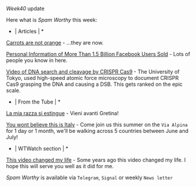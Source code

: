 *Week40* update

Here what is _Spam Worthy_ this week:

* \| Articles \| *

[Carrots are not orange](https://www.businessinsider.com/carrots-used-to-be-purple-before-17th-century-2014-6?r=US&IR=T) \- \.\.\.they are now\.

[Personal Information of More Than 1\.5 Billion Facebook Users Sold](https://www.privacyaffairs.com/facebook-data-sold-on-hacker-forum/) \- Lots of people you know in here\.

[Video of DNA search and cleavage by CRISPR Cas9](https://twitter.com/hnisimasu/status/928933260159197184?s=20) \- The University of Tokyo\, 
used high\-speed atomic force microscopy to document CRISPR Cas9 grasping the DNA and causing a DSB\. This gets ranked on the epic scale\.

* \| From the Tube \| *

[La mia razza si estingue](https://www.youtube.com/watch?v=TyC9s6w1HOw&ab_channel=nicolasalbergante) \- Vieni avanti Gretina\!

[You wont believe this is Italy](https://www.youtube.com/watch?v=XHeDps0fX6c&t=1s&ab_channel=BashirAbuShakra) \- Come join us this summer on the `Via Alpina` for 1 day or 1 month\, we\'ll be walking across 5 countries between June and July\!

* \| WTWatch section \| *

[This video changed my life](https://www.youtube.com/watch?v=PHe0bXAIuk0&ab_channel=PrinciplesbyRayDalio) \- Some years ago this video changed my life\. I hope this will serve you well as it did for me\.

_Spam Worthy_ is available via `Telegram`, `Signal` or weekly `News letter`
